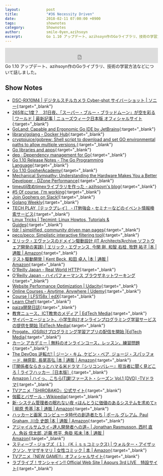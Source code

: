 ```yaml
---
layout:            post
title:             "#36 Necessity Driven"
date:              2018-02-11 07:00:00 +0900
tags:              shownotes
category:          Shownotes
author:            smile-0yen,azihsoyn
excerpt:           Go 1.10 アップデート、azihsoyn作のGoライブラリ、技術の学習方法などについて話しました。
---
```

<iframe width="100%" height="50" scrolling="no" frameborder="no" src="https://w.soundcloud.com/player/?url=https%3A//api.soundcloud.com/tracks/397532007&amp;auto_play=false&amp;hide_related=false&amp;show_user=true&amp;show_reposts=false&amp;visual=false&amp;show_artwork=false&amp;default_height=75"></iframe>
Go 1.10 アップデート、azihsoyn作のGoライブラリ、技術の学習方法などについて話しました。

## Show Notes
- [DSC\-RX10M4 \| デジタルスチルカメラ Cyber\-shot サイバーショット \| ソニー](http://www.sony.jp/products/picture/middle/DSC-RX10M4.jpg){:target="_blank"}
- [265年に1度？　31日夜、「スーパー・ブルー・ブラッドムーン」が空を彩る \| ワールド \| 最新記事 \| ニューズウィーク日本版 オフィシャルサイト](https://www.newsweekjapan.jp/stories/world/2018/01/265131.php){:target="_blank"}
- [GoLand: Capable and Ergonomic Go IDE by JetBrains](https://www.jetbrains.com/go/){:target="_blank"}
- [library/golang \- Docker Hub](https://hub.docker.com/_/golang/){:target="_blank"}
- [cryptojuice/gobrew: Shell script to download and set GO environmental paths to allow multiple versions\.](https://github.com/cryptojuice/gobrew){:target="_blank"}
- [Go libraries and apps](https://golanglibs.com/){:target="_blank"}
- [dep · Dependency management for Go](https://golang.github.io/dep/){:target="_blank"}
- [Go 1\.10 Release Notes \- The Go Programming Language](https://beta.golang.org/doc/go1.10){:target="_blank"}
- [Go 1\.10 GopherAcademy](https://blog.gopheracademy.com/advent-2017/go-1.10/){:target="_blank"}
- [Mechanical Sympathy: Understanding the Hardware Makes You a Better Developer \- DZone Performance](https://dzone.com/articles/mechanical-sympathy){:target="_blank"}
- [timeutil改めtimexライブラリを作った \- azihsoyn's blog](http://azihsoyn.hatenablog.com/entry/golang_timeutil_library){:target="_blank"}
- [\#5 Of course, I'm working](http://rehash.fm/5){:target="_blank"}
- [Join Gophers on Slack\!](https://invite.slack.golangbridge.org/){:target="_blank"}
- [Golang Weekly](https://golangweekly.com/){:target="_blank"}
- [TECH PLAY［テックプレイ］ \- IT勉強会・セミナーなどのイベント情報検索サービス](https://techplay.jp/){:target="_blank"}
- [Linux Tricks \| Tecmint: Linux Howtos, Tutorials & Guides](https://www.tecmint.com/tag/linux-tricks/){:target="_blank"}
- [tldr \| simplified, community driven man pages](https://tldr.ostera.io/){:target="_blank"}
- [peco/peco: Simplistic interactive filtering tool](https://github.com/peco/peco){:target="_blank"}
- [エリック・エヴァンスのドメイン駆動設計 \(IT Architects’Archive ソフトウェア開発の実践\) \| エリック・エヴァンス, 今関 剛, 和智 右桂, 牧野 祐子 \|本 \| 通販 \| Amazon](https://www.amazon.co.jp/%E3%82%A8%E3%83%AA%E3%83%83%E3%82%AF%E3%83%BB%E3%82%A8%E3%83%B4%E3%82%A1%E3%83%B3%E3%82%B9%E3%81%AE%E3%83%89%E3%83%A1%E3%82%A4%E3%83%B3%E9%A7%86%E5%8B%95%E8%A8%AD%E8%A8%88-Architects%E2%80%99Archive-%E3%82%BD%E3%83%95%E3%83%88%E3%82%A6%E3%82%A7%E3%82%A2%E9%96%8B%E7%99%BA%E3%81%AE%E5%AE%9F%E8%B7%B5-%E3%82%A8%E3%83%AA%E3%83%83%E3%82%AF%E3%83%BB%E3%82%A8%E3%83%B4%E3%82%A1%E3%83%B3%E3%82%B9/dp/4798121967){:target="_blank"}
- [テスト駆動開発 \| Kent Beck, 和田 卓人 \|本 \| 通販 \| Amazon](https://www.amazon.co.jp/%E3%83%86%E3%82%B9%E3%83%88%E9%A7%86%E5%8B%95%E9%96%8B%E7%99%BA-Kent-Beck/dp/4274217884/ref=sr_1_1?s=books&ie=UTF8&qid=1518291825&sr=1-1&dpID=51hsd-b1RTL&preST=_SY291_BO1,204,203,200_QL40_&dpSrc=srch){:target="_blank"}
- [O'Reilly Japan \- Real World HTTP](https://www.oreilly.co.jp/books/9784873118048/){:target="_blank"}
- [O'Reilly Japan \- ハイパフォーマンス ブラウザネットワーキング](https://www.oreilly.co.jp/books/9784873116761/){:target="_blank"}
- [Website Performance Optimization \| Udacity](https://eu.udacity.com/course/website-performance-optimization--ud884){:target="_blank"}
- [Online Courses \- Anytime, Anywhere \| Udemy](https://www.udemy.com/){:target="_blank"}
- [Course \| LFS158x \| edX](https://courses.edx.org/courses/course-v1:LinuxFoundationX+LFS158x+2T2017/course/){:target="_blank"}
- [Learn Chef](https://learn.chef.io/#/){:target="_blank"}
- [paiza開発日誌](http://paiza.hatenablog.com/){:target="_blank"}
- [教育ニュース、ICT教育のメディア \| EdTech Media](http://edtech-media.com/){:target="_blank"}
- [サイバーエージェント、小学生向けオンラインプログラミング学習サービスの提供を開始 \|EdTech Media](http://edtech-media.com/2018/01/23/cyberagent-qureo/){:target="_blank"}
- [Progate、iOS向けプログラミング学習アプリの配信を開始 \|EdTech Media](http://edtech-media.com/2018/01/25/progate-smartphone/){:target="_blank"}
- [カーン アカデミー \| 無料のオンラインコース，レッスン，練習問題](https://ja.khanacademy.org/){:target="_blank"}
- [The DevOps 逆転だ\! \| ジーン・キム, ケビン・ベア, ジョージ・スパッフォード, 榊原彰, 長尾高弘 \|本 \| 通販 \| Amazon](https://www.amazon.co.jp/DevOps-%E9%80%86%E8%BB%A2%E3%81%A0-%E3%82%B8%E3%83%BC%E3%83%B3%E3%83%BB%E3%82%AD%E3%83%A0/dp/4822285359){:target="_blank"}
- [IT関係者ならきっとハマる米ドラマ『シリコンバレー』担当者に聞く見どころ \| ライフハッカー［日本版］](https://www.lifehacker.jp/2017/10/171013_silicon_valley.html){:target="_blank"}
- [Amazon \| ハイっ、こちらIT課\!ファースト・シーズン Vol\.1 \[DVD\] \-TVドラマ](https://www.amazon.co.jp/%E3%83%8F%E3%82%A4%E3%81%A3%E3%80%81%E3%81%93%E3%81%A1%E3%82%89IT%E8%AA%B2-%E3%83%95%E3%82%A1%E3%83%BC%E3%82%B9%E3%83%88%E3%83%BB%E3%82%B7%E3%83%BC%E3%82%BA%E3%83%B3-Vol-1-DVD-%E3%82%AF%E3%83%AA%E3%82%B9%E3%83%BB%E3%82%AA%E3%83%80%E3%82%A6%E3%83%89/dp/B000PC6ZRU){:target="_blank"}
- [TVアニメ「SHIROBAKO」公式サイト](http://shirobako-anime.com/){:target="_blank"}
- [伽藍とバザール \- Wikipedia](https://ja.wikipedia.org/wiki/%E4%BC%BD%E8%97%8D%E3%81%A8%E3%83%90%E3%82%B6%E3%83%BC%E3%83%AB){:target="_blank"}
- [新･システム管理者の眠れない夜 \<ほんとうに価値のあるシステムを求めて\> \| 柳原 秀基 \|本 \| 通販 \| Amazon](https://www.amazon.co.jp/%E6%96%B0%EF%BD%A5%E3%82%B7%E3%82%B9%E3%83%86%E3%83%A0%E7%AE%A1%E7%90%86%E8%80%85%E3%81%AE%E7%9C%A0%E3%82%8C%E3%81%AA%E3%81%84%E5%A4%9C-%E3%81%BB%E3%82%93%E3%81%A8%E3%81%86%E3%81%AB%E4%BE%A1%E5%80%A4%E3%81%AE%E3%81%82%E3%82%8B%E3%82%B7%E3%82%B9%E3%83%86%E3%83%A0%E3%82%92%E6%B1%82%E3%82%81%E3%81%A6-%E6%9F%B3%E5%8E%9F-%E7%A7%80%E5%9F%BA/dp/4872805585){:target="_blank"}
- [ハッカーと画家 コンピュータ時代の創造者たち \| ポール グレアム, Paul Graham, 川合 史朗 \|本 \| 通販 \| Amazon](https://www.amazon.co.jp/%E3%83%8F%E3%83%83%E3%82%AB%E3%83%BC%E3%81%A8%E7%94%BB%E5%AE%B6-%E3%82%B3%E3%83%B3%E3%83%94%E3%83%A5%E3%83%BC%E3%82%BF%E6%99%82%E4%BB%A3%E3%81%AE%E5%89%B5%E9%80%A0%E8%80%85%E3%81%9F%E3%81%A1-%E3%83%9D%E3%83%BC%E3%83%AB-%E3%82%B0%E3%83%AC%E3%82%A2%E3%83%A0/dp/4274065979/ref=sr_1_1?s=books&ie=UTF8&qid=1518292840&sr=1-1&keywords=%E3%83%8F%E3%83%83%E3%82%AB%E3%83%BC%E3%81%A8%E7%94%BB%E5%AE%B6){:target="_blank"}
- [アジャイルサムライ−達人開発者への道− \| Jonathan Rasmusson, 西村 直人, 角谷 信太郎, 近藤 修平, 角掛 拓未 \|本 \| 通販 \| Amazon](https://www.amazon.co.jp/%E3%82%A2%E3%82%B8%E3%83%A3%E3%82%A4%E3%83%AB%E3%82%B5%E3%83%A0%E3%83%A9%E3%82%A4%E2%88%92%E9%81%94%E4%BA%BA%E9%96%8B%E7%99%BA%E8%80%85%E3%81%B8%E3%81%AE%E9%81%93%E2%88%92-Jonathan-Rasmusson/dp/4274068560/ref=sr_1_1?s=books&ie=UTF8&qid=1518292873&sr=1-1&keywords=%E3%82%A2%E3%82%B8%E3%83%A3%E3%82%A4%E3%83%AB%E3%82%B5%E3%83%A0%E3%83%A9%E3%82%A4){:target="_blank"}
- [スティーブ・ジョブズ（１） \(Ｋｉｓｓコミックス\) \| ウォルター・アイザックソン, ヤマザキマリ \| 女性コミック \| 本 \| Amazon](https://www.amazon.co.jp/%E3%82%B9%E3%83%86%E3%82%A3%E3%83%BC%E3%83%96%E3%83%BB%E3%82%B8%E3%83%A7%E3%83%96%E3%82%BA%EF%BC%88%EF%BC%91%EF%BC%89-%EF%BC%AB%EF%BD%89%EF%BD%93%EF%BD%93%E3%82%B3%E3%83%9F%E3%83%83%E3%82%AF%E3%82%B9-%E3%82%A6%E3%82%A9%E3%83%AB%E3%82%BF%E3%83%BC%E3%83%BB%E3%82%A2%E3%82%A4%E3%82%B6%E3%83%83%E3%82%AF%E3%82%BD%E3%83%B3-ebook/dp/B00EDH5614/ref=sr_1_6?s=books&ie=UTF8&qid=1518292923&sr=1-6&keywords=%E3%82%B9%E3%83%86%E3%82%A3%E3%83%BC%E3%83%96){:target="_blank"}
- [TVアニメ『NEW GAME\!\!』オフィシャルサイト](http://newgame-anime.com/){:target="_blank"}
- [ラブライブ！サンシャイン\!\! Official Web Site \| Aqours 3rd LIVE　特設サイト](http://www.lovelive-anime.jp/uranohoshi/sp_3rdlive.php){:target="_blank"}
